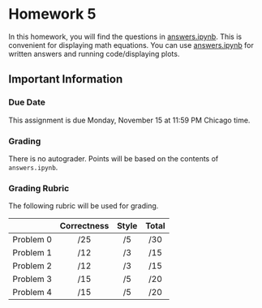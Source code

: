 # Homework 5

In this homework, you will find the questions in [answers.ipynb](answers.ipynb).  This is convenient for displaying math equations. You can use [answers.ipynb](answers.ipynb) for written answers and running code/displaying plots.

## Important Information

### Due Date
This assignment is due Monday, November 15 at 11:59 PM Chicago time.

### Grading

There is no autograder.  Points will be based on the contents of `answers.ipynb`.

### Grading Rubric

The following rubric will be used for grading.

|   | Correctness | Style | Total |
|:-:|:-:|:-:|:-:|
| Problem 0 | /25  | /5 | /30 |
| Problem 1 | /12  | /3  | /15 |
| Problem 2 | /12  | /3  | /15 |
| Problem 3 | /15  | /5  | /20 |
| Problem 4 | /15  | /5  | /20 |
